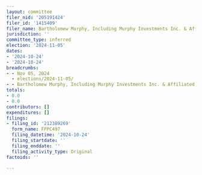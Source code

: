 ```yaml
---
layout: committee
filer_nid: '205191424'
filer_id: '1415409'
filer_name: Bartholomew Murphy, Including Murphy Investments Inc. & Affiliated Entities
jurisdiction: ''
committee_type: inferred
election: '2024-11-05'
dates:
- '2024-10-24'
- '2024-10-24'
breadcrumbs:
- - Nov 05, 2024
  - elections/2024-11-05/
- - Bartholomew Murphy, Including Murphy Investments Inc. & Affiliated Entities
totals:
- 0.0
- 0.0
contributors: []
expenditures: []
filings:
- filing_id: '212389269'
  form_name: FPPC497
  filing_datetime: '2024-10-24'
  filing_startdate: ''
  filing_enddate: ''
  filing_activity_type: Original
factoids: ''

---
```


